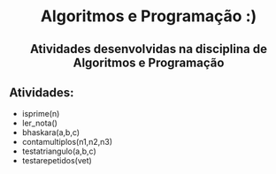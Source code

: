 <h1 align="center">Algoritmos e Programação :)</h1>
<h2 align="center">Atividades desenvolvidas na disciplina de Algoritmos e Programação</h2>

##  Atividades:
-   isprime(n)
-   ler_nota()
-   bhaskara(a,b,c)
-   contamultiplos(n1,n2,n3)
-   testatriangulo(a,b,c)
-   testarepetidos(vet)
